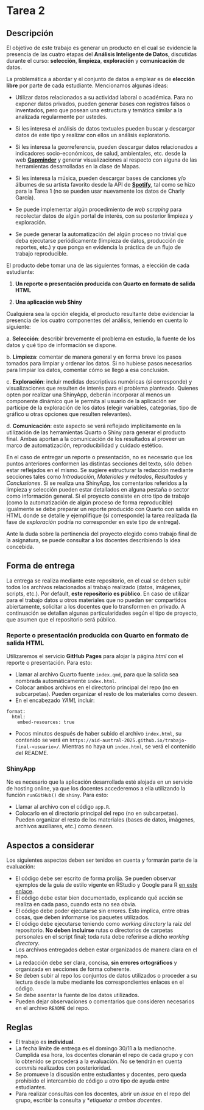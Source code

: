 # Tarea 2

## Descripción

El objetivo de este trabajo es generar un producto en el cual se evidencie la presencia de las cuatro etapas del **Análisis Inteligente de Datos**, discutidas durante el curso: **selección**, **limpieza**, **exploración** y **comunicación** de datos.

La problemática a abordar y el conjunto de datos a emplear es de **elección libre** por parte de cada estudiante. Mencionamos algunas ideas:

-   Utilizar datos relacionados a su actividad laboral o académica. Para no exponer datos privados, pueden generar bases con registros falsos o inventados, pero que posean una estructura y temática similar a la analizada regularmente por ustedes.

-   Si les interesa el análisis de datos textuales pueden buscar y descargar datos de este tipo y realizar con ellos un análisis exploratorio.

-   Si les interesa la georreferencia, pueden descargar datos relacionados a indicadores socio-económicos, de salud, ambientales, etc. desde la web [**Gapminder**](https://www.gapminder.org/data/) y generar visualizaciones al respecto con alguna de las herramientas desarrolladas en la clase de Mapas.

-   Si les interesa la música, pueden descargar bases de canciones y/o álbumes de su artista favorito desde la API de [**Spotify**](https://open.spotify.com/), tal como se hizo para la Tarea 1 (no se pueden usar nuevamente los datos de Charly García).

-   Se puede implementar algún procedimiento de *web scraping* para recolectar datos de algún portal de interés, con su posterior limpieza y exploración.

-   Se puede generar la automatización del algún proceso no trivial que deba ejecutarse periódicamente (limpieza de datos, producción de reportes, etc.) y que ponga en evidencia la práctica de un flujo de trabajo reproducible.

El producto debe tomar una de las siguientes formas, a elección de cada estudiante:

1.  **Un reporte o presentación producida con Quarto en formato de salida HTML**

2.  **Una aplicación web Shiny**

Cualquiera sea la opción elegida, el producto resultante debe evidenciar la presencia de los cuatro componentes del análisis, teniendo en cuenta lo siguiente:

a.  **Selección**: describir brevemente el problema en estudio, la fuente de los datos y qué tipo de información se dispone.

b.  **Limpieza**: comentar de manera general y en forma breve los pasos tomados para limpiar y ordenar los datos. Si no hubiese pasos necesarios para limpiar los datos, comentar cómo se llegó a esa conclusión.

c.  **Exploración**: incluir medidas descriptivas numéricas (si corresponde) y visualizaciones que resulten de interés para el problema planteado. Quienes opten por realizar una ShinyApp, deberán incorporar al menos un componente dinámico que le permita al usuario de la aplicación ser partícipe de la exploración de los datos (elegir variables, categorías, tipo de gráfico u otras opciones que resulten relevantes).

d.  **Comunicación**: este aspecto se verá reflejado implícitamente en la utilización de las herramientas Quarto o Shiny para generar el producto final. Ambas aportan a la comunicación de los resultados al proveer un marco de automatización, reproducibilidad y cuidado estético.

En el caso de entregar un reporte o presentación, no es necesario que los puntos anteriores conformen las distintas secciones del texto, sólo deben estar reflejados en el mismo. Se sugiere estructurar la redacción mediante secciones tales como *Introducción*, *Materiales y métodos*, *Resultados* y *Conclusiones*. Si se realiza una ShinyApp, los comentarios referidos a la limpieza y selección pueden estar detallados en alguna pestaña o sector como información general. Si el proyecto consiste en otro tipo de trabajo (como la automatización de algún proceso de forma reproducible) igualmente se debe preparar un reporte producido con Quarto con salida en HTML donde se detalle y ejemplifique (si corresponde) la tarea realizada (la fase de *exploración* podría no corresponder en este tipo de entrega).

Ante la duda sobre la pertinencia del proyecto elegido como trabajo final de la asignatura, se puede consultar a los docentes describiendo la idea concebida.

## Forma de entrega

La entrega se realiza mediante este repositorio, en el cual se deben subir todos los archivos relacionados al trabajo realizado (datos, imágenes, scripts, etc.). Por default, **este repositorio es público**. En caso de utilizar para el trabajo datos u otros materiales que no puedan ser compartidos abiertamente, solicitar a los docentes que lo transformen en privado. A continuación se detallan algunas particularidades según el tipo de proyecto, que asumen que el repositorio será público.

### Reporte o presentación producida con Quarto en formato de salida HTML

Utilizaremos el servicio **GitHub Pages** para alojar la página *html* con el reporte o presentación. Para esto:

-   Llamar al archivo Quarto fuente `index.qmd`, para que la salida sea nombrada automáticamente `index.html`.
-   Colocar ambos archivos en el directorio principal del repo (no en subcarpetas). Pueden organizar el resto de los materiales como deseen.
-   En el encabezado *YAML* incluir:

```         
format: 
  html:
    embed-resources: true
```

-   Pocos minutos después de haber subido el archivo `index.html`, su contenido se verá en `https://aid-austral-2025.github.io/trabajo-final-<usuario>/`. Mientras no haya un `index.html`, se verá el contenido del README.

### ShinyApp

No es necesario que la aplicación desarrollada esté alojada en un servicio de hosting online, ya que los docentes accederemos a ella utilizando la función `runGitHub()` de `shiny`. Para esto:

-   Llamar al archivo con el código `app.R`.
-   Colocarlo en el directorio principal del repo (no en subcarpetas). Pueden organizar el resto de los materiales (bases de datos, imágenes, archivos auxiliares, etc.) como deseen.

## Aspectos a considerar

Los siguientes aspectos deben ser tenidos en cuenta y formarán parte de la evaluación:

-   El código debe ser escrito de forma prolija. Se pueden observar ejemplos de la guía de estilo vigente en RStudio y Google para R [en este enlace](https://style.tidyverse.org/index.html).
-   El código debe estar bien documentado, explicando qué acción se realiza en cada paso, cuando esta no sea obvia.
-   El código debe poder ejecutarse sin errores. Esto implica, entre otras cosas, que deben informarse los paquetes utilizados.
-   El código debe ejecutarse teniendo como *working directory* la raíz del repositorio. **No deben incluirse** rutas o directorios de carpetas personales en el script final; toda ruta debe referirse a dicho *working directory*.
-   Los archivos entregados deben estar organizados de manera clara en el repo.
-   La redacción debe ser clara, concisa, **sin errores ortográficos** y organizada en secciones de forma coherente.
-   Se deben subir al repo los conjuntos de datos utilizados o proceder a su lectura desde la nube mediante los correspondientes enlaces en el código.
-   Se debe asentar la fuente de los datos utilizados.
-   Pueden dejar observaciones o comentarios que consideren necesarios en el archivo `README` del repo.

## Reglas

-   El trabajo es **individual**.
-   La fecha límite de entrega es el domingo 30/11 a la medianoche. Cumplida esa hora, los docentes clonarán el repo de cada grupo y con lo obtenido se procederá a la evaluación. No se tendrán en cuenta *commits* realizados con posterioridad.
-   Se promueve la discusión entre estudiantes y docentes, pero queda prohibido el intercambio de código u otro tipo de ayuda entre estudiantes.
-   Para realizar consultas con los docentes, abrir un *issue* en el repo del grupo, escribir la consulta y **etiquetar a ambos docentes*.
